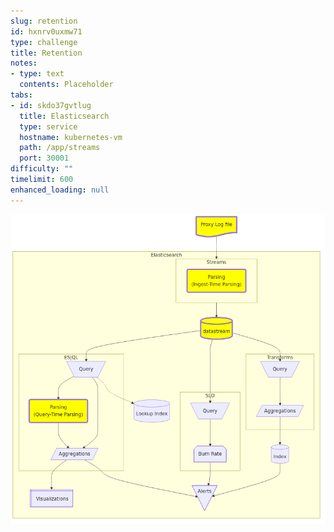 ```yaml
---
slug: retention
id: hxnrv0uxmw71
type: challenge
title: Retention
notes:
- type: text
  contents: Placeholder
tabs:
- id: skdo37gvtlug
  title: Elasticsearch
  type: service
  hostname: kubernetes-vm
  path: /app/streams
  port: 30001
difficulty: ""
timelimit: 600
enhanced_loading: null
---
```

![1_arch.mmd.png](../assets/1_arch.mmd.png)